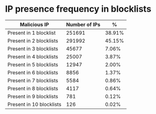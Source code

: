 # IP presence frequency in blocklists
| Malicious IP | Number of IPs | % |
|----|----|----|
| Present in 1 blocklist | 251691 | 38.91% |
| Present in 2 blocklists | 291992 | 45.15% |
| Present in 3 blocklists | 45677 | 7.06% |
| Present in 4 blocklists | 25007 | 3.87% |
| Present in 5 blocklists | 12947 | 2.00% |
| Present in 6 blocklists | 8856 | 1.37% |
| Present in 7 blocklists | 5584 | 0.86% |
| Present in 8 blocklists | 4117 | 0.64% |
| Present in 9 blocklists | 781 | 0.12% |
| Present in 10 blocklists | 126 | 0.02% |
